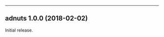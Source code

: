 ------------------------------------------------------------------------
adnuts 1.0.0 (2018-02-02)
------------------------------------------------------------------------

Initial release.